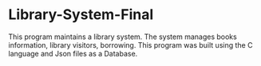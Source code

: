 # Library-System-Final
This program maintains a library system. The system manages books information, library visitors, borrowing. This program was built using the C language and Json files as a Database.
